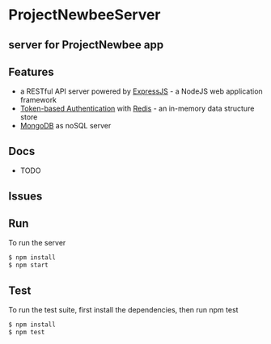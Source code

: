 # ProjectNewbeeServer

## server for ProjectNewbee app

## Features

  * a RESTful API server powered by [ExpressJS](http://expressjs.com) -  a NodeJS web application framework
  * [Token-based Authentication](http://code.tutsplus.com/tutorials/token-based-authentication-with-angularjs-nodejs--cms-22543) with [Redis](http://redis.io) - an in-memory data structure store
  * [MongoDB](https://mongodb.com) as noSQL server

## Docs

  * TODO

## Issues

## Run
  To run the server

```bash
$ npm install
$ npm start
```

## Test
  To run the test suite, first install the dependencies, then run npm test

```bash
$ npm install
$ npm test
```